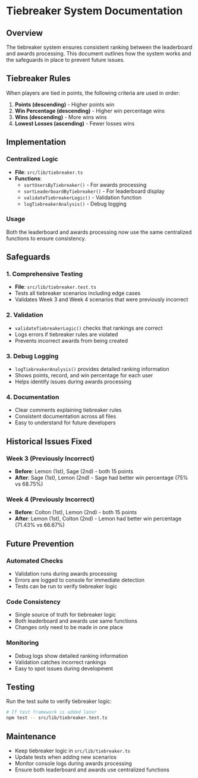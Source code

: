 # Tiebreaker System Documentation

## Overview

The tiebreaker system ensures consistent ranking between the leaderboard and awards processing. This document outlines how the system works and the safeguards in place to prevent future issues.

## Tiebreaker Rules

When players are tied in points, the following criteria are used in order:

1. **Points (descending)** - Higher points win
2. **Win Percentage (descending)** - Higher win percentage wins
3. **Wins (descending)** - More wins wins
4. **Lowest Losses (ascending)** - Fewer losses wins

## Implementation

### Centralized Logic

- **File**: `src/lib/tiebreaker.ts`
- **Functions**:
  - `sortUsersByTiebreaker()` - For awards processing
  - `sortLeaderboardByTiebreaker()` - For leaderboard display
  - `validateTiebreakerLogic()` - Validation function
  - `logTiebreakerAnalysis()` - Debug logging

### Usage

Both the leaderboard and awards processing now use the same centralized functions to ensure consistency.

## Safeguards

### 1. Comprehensive Testing

- **File**: `src/lib/tiebreaker.test.ts`
- Tests all tiebreaker scenarios including edge cases
- Validates Week 3 and Week 4 scenarios that were previously incorrect

### 2. Validation

- `validateTiebreakerLogic()` checks that rankings are correct
- Logs errors if tiebreaker rules are violated
- Prevents incorrect awards from being created

### 3. Debug Logging

- `logTiebreakerAnalysis()` provides detailed ranking information
- Shows points, record, and win percentage for each user
- Helps identify issues during awards processing

### 4. Documentation

- Clear comments explaining tiebreaker rules
- Consistent documentation across all files
- Easy to understand for future developers

## Historical Issues Fixed

### Week 3 (Previously Incorrect)

- **Before**: Lemon (1st), Sage (2nd) - both 15 points
- **After**: Sage (1st), Lemon (2nd) - Sage had better win percentage (75% vs 68.75%)

### Week 4 (Previously Incorrect)

- **Before**: Colton (1st), Lemon (2nd) - both 15 points
- **After**: Lemon (1st), Colton (2nd) - Lemon had better win percentage (71.43% vs 66.67%)

## Future Prevention

### Automated Checks

- Validation runs during awards processing
- Errors are logged to console for immediate detection
- Tests can be run to verify tiebreaker logic

### Code Consistency

- Single source of truth for tiebreaker logic
- Both leaderboard and awards use same functions
- Changes only need to be made in one place

### Monitoring

- Debug logs show detailed ranking information
- Validation catches incorrect rankings
- Easy to spot issues during development

## Testing

Run the test suite to verify tiebreaker logic:

```bash
# If test framework is added later
npm test -- src/lib/tiebreaker.test.ts
```

## Maintenance

- Keep tiebreaker logic in `src/lib/tiebreaker.ts`
- Update tests when adding new scenarios
- Monitor console logs during awards processing
- Ensure both leaderboard and awards use centralized functions
